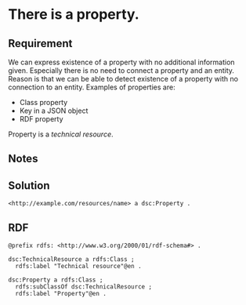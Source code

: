 # There is a property.

## Requirement
We can express existence of a property with no additional information given.
Especially there is no need to connect a property and an entity.
Reason is that we can be able to detect existence of a property with no connection to an entity.
Examples of properties are:
- Class property
- Key in a JSON object
- RDF property

Property is a _technical resource_.

## Notes

## Solution
```Turtle
<http://example.com/resources/name> a dsc:Property .
```

## RDF
```Turtle
@prefix rdfs: <http://www.w3.org/2000/01/rdf-schema#> .

dsc:TechnicalResource a rdfs:Class ;
  rdfs:label "Technical resource"@en .

dsc:Property a rdfs:Class ;
  rdfs:subClassOf dsc:TechnicalResource ;
  rdfs:label "Property"@en .
```
